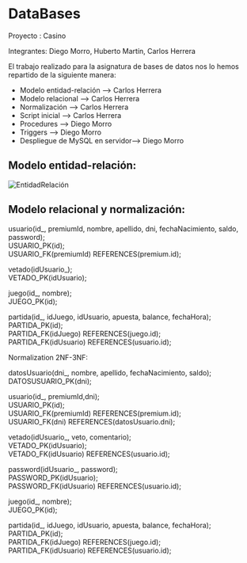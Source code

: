 # DataBases

Proyecto : Casino

Integrantes: Diego Morro, Huberto Martín, Carlos Herrera

El trabajo realizado para la asignatura de bases de datos nos lo hemos repartido de la siguiente manera:
- Modelo entidad-relación --> Carlos Herrera
- Modelo relacional --> Carlos Herrera
- Normalización --> Carlos Herrera
- Script inicial --> Carlos Herrera
- Procedures --> Diego Morro
- Triggers --> Diego Morro
- Despliegue de MySQL en servidor--> Diego Morro

## Modelo entidad-relación:
![EntidadRelación](https://user-images.githubusercontent.com/106917473/172675979-73298138-d731-4b94-a023-90ff6e7841cc.jpg)


## Modelo relacional y normalización:

usuario(id_, premiumId, nombre, apellido, dni, fechaNacimiento, saldo, password);<br>
    USUARIO_PK(id);<br>
    USUARIO_FK(premiumId) REFERENCES(premium.id);<br>

vetado(idUsuario_);<br>
    VETADO_PK(idUsuario);<br>
    
juego(id_, nombre);<br>
    JUEGO_PK(id);<br>

partida(id_, idJuego, idUsuario, apuesta, balance, fechaHora);<br>
    PARTIDA_PK(id);<br>
    PARTIDA_FK(idJuego) REFERENCES(juego.id);<br>
    PARTIDA_FK(idUsuario) REFERENCES(usuario.id);<br>
   
 
Normalization 2NF-3NF:

datosUsuario(dni_, nombre, apellido, fechaNacimiento, saldo);<br>
    DATOSUSUARIO_PK(dni);

usuario(id_, premiumId,dni);<br>
    USUARIO_PK(id);<br>
    USUARIO_FK(premiumId) REFERENCES(premium.id);<br>
    USUARIO_FK(dni) REFERENCES(datosUsuario.dni);<br>

vetado(idUsuario_, veto, comentario);<br>
    VETADO_PK(idUsuario);<br>
    VETADO_FK(idUsuario) REFERENCES(usuario.id);<br>
    
password(idUsuario_, password);<br>
    PASSWORD_PK(idUsuario);<br>
    PASSWORD_FK(idUsuario) REFERENCES(usuario.id);<br>

juego(id_, nombre);<br>
    JUEGO_PK(id);<br>

partida(id_, idJuego, idUsuario, apuesta, balance, fechaHora);<br>
    PARTIDA_PK(id);<br>
    PARTIDA_FK(idJuego) REFERENCES(juego.id);<br>
    PARTIDA_FK(idUsuario) REFERENCES(usuario.id);<br>
